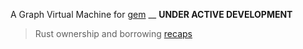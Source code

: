 

A Graph Virtual Machine for [gem](https://github.com/wildonion/gem) __ **UNDER ACTIVE DEVELOPMENT**

> Rust ownership and borrowing [recaps](https://github.com/wildonion/courtokm/wiki/Ownership-and-Borrowing-Rules)
